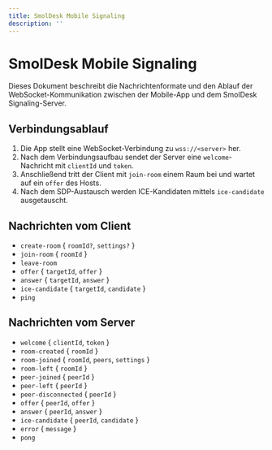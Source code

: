 ```yaml
---
title: SmolDesk Mobile Signaling
description: ''
---
```

# SmolDesk Mobile Signaling

Dieses Dokument beschreibt die Nachrichtenformate und den Ablauf der WebSocket-Kommunikation zwischen der Mobile-App und dem SmolDesk Signaling-Server.

## Verbindungsablauf
1. Die App stellt eine WebSocket-Verbindung zu `wss://<server>` her.
2. Nach dem Verbindungsaufbau sendet der Server eine `welcome`-Nachricht mit `clientId` und `token`.
3. Anschließend tritt der Client mit `join-room` einem Raum bei und wartet auf ein `offer` des Hosts.
4. Nach dem SDP-Austausch werden ICE-Kandidaten mittels `ice-candidate` ausgetauscht.

## Nachrichten vom Client
- `create-room` { `roomId?`, `settings?` }
- `join-room` { `roomId` }
- `leave-room`
- `offer` { `targetId`, `offer` }
- `answer` { `targetId`, `answer` }
- `ice-candidate` { `targetId`, `candidate` }
- `ping`

## Nachrichten vom Server
- `welcome` { `clientId`, `token` }
- `room-created` { `roomId` }
- `room-joined` { `roomId`, `peers`, `settings` }
- `room-left` { `roomId` }
- `peer-joined` { `peerId` }
- `peer-left` { `peerId` }
- `peer-disconnected` { `peerId` }
- `offer` { `peerId`, `offer` }
- `answer` { `peerId`, `answer` }
- `ice-candidate` { `peerId`, `candidate` }
- `error` { `message` }
- `pong`